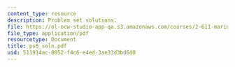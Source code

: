 ```yaml
---
content_type: resource
description: Problem set solutions.
file: https://ol-ocw-studio-app-qa.s3.amazonaws.com/courses/2-611-marine-power-and-propulsion-fall-2006/511914ac8052f4c6e4ed3ae33d3bd6d0_ps6_soln.pdf
file_type: application/pdf
resourcetype: Document
title: ps6_soln.pdf
uid: 511914ac-8052-f4c6-e4ed-3ae33d3bd6d0
---
```

